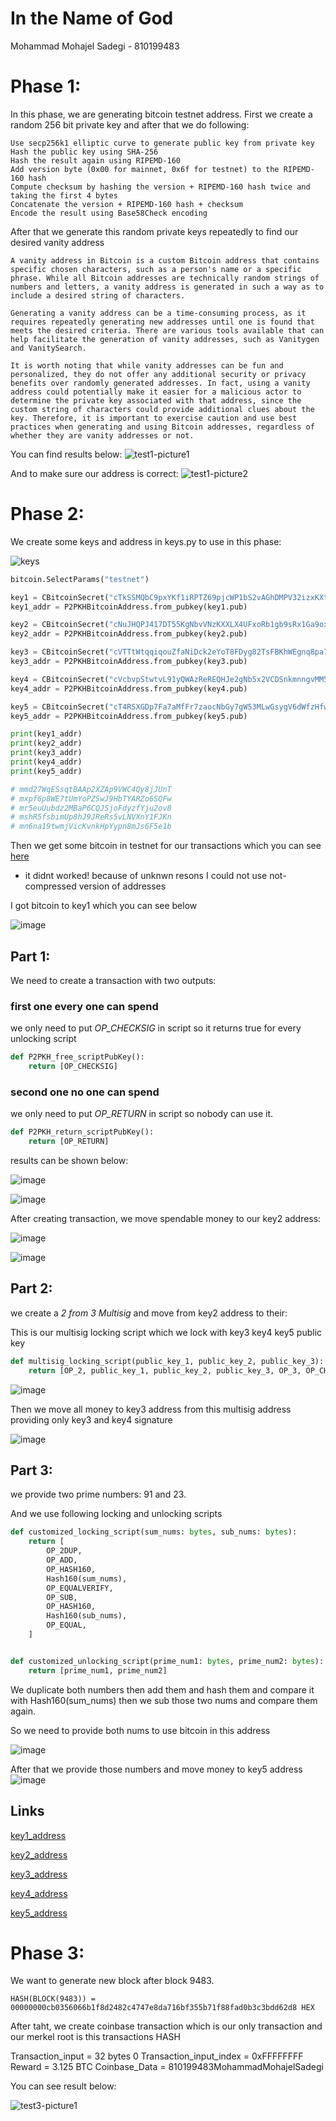 # In the Name of God

Mohammad Mohajel Sadegi - 810199483

# Phase 1:

In this phase, we are generating bitcoin testnet address.
First we create a random 256 bit private key and after that we do following:

    Use secp256k1 elliptic curve to generate public key from private key
    Hash the public key using SHA-256
    Hash the result again using RIPEMD-160
    Add version byte (0x00 for mainnet, 0x6f for testnet) to the RIPEMD-160 hash
    Compute checksum by hashing the version + RIPEMD-160 hash twice and taking the first 4 bytes
    Concatenate the version + RIPEMD-160 hash + checksum
    Encode the result using Base58Check encoding

After that we generate this random private keys repeatedly to find our desired vanity address

    A vanity address in Bitcoin is a custom Bitcoin address that contains specific chosen characters, such as a person's name or a specific phrase. While all Bitcoin addresses are technically random strings of numbers and letters, a vanity address is generated in such a way as to include a desired string of characters.

    Generating a vanity address can be a time-consuming process, as it requires repeatedly generating new addresses until one is found that meets the desired criteria. There are various tools available that can help facilitate the generation of vanity addresses, such as Vanitygen and VanitySearch.

    It is worth noting that while vanity addresses can be fun and personalized, they do not offer any additional security or privacy benefits over randomly generated addresses. In fact, using a vanity address could potentially make it easier for a malicious actor to determine the private key associated with that address, since the custom string of characters could provide additional clues about the key. Therefore, it is important to exercise caution and use best practices when generating and using Bitcoin addresses, regardless of whether they are vanity addresses or not.

You can find results below:
![test1-picture1](./images/q1.p1.png)

And to make sure our address is correct:
![test1-picture2](./images/q1.p2.png)

# Phase 2:

We create some keys and address in keys.py to use in this phase:

![keys](./images/q2.p2.png)

```python
bitcoin.SelectParams("testnet")

key1 = CBitcoinSecret("cTkSSMQbC9pxYKf1iRPTZ69pjcWP1bS2vAGhDMPV32izxKXtiU6u")
key1_addr = P2PKHBitcoinAddress.from_pubkey(key1.pub)

key2 = CBitcoinSecret("cNuJHQPJ417DT55KgNbvVNzKXXLX4UFxoRb1gb9sRx1Ga9oxaVuK")
key2_addr = P2PKHBitcoinAddress.from_pubkey(key2.pub)

key3 = CBitcoinSecret("cVTTtWtqqiqouZfaNiDck2eYoT8FDyg82TsFBKhWEgnq8pa7LjHG")
key3_addr = P2PKHBitcoinAddress.from_pubkey(key3.pub)

key4 = CBitcoinSecret("cVcbvpStwtvL91yQWAzReREQHJe2gNb5x2VCDSnkmnngvMM5eKWK")
key4_addr = P2PKHBitcoinAddress.from_pubkey(key4.pub)

key5 = CBitcoinSecret("cT4RSXGDp7Fa7aMfFr7zaocNbGy7gW53MLwGsygV6dWfzHfwLHM1")
key5_addr = P2PKHBitcoinAddress.from_pubkey(key5.pub)

print(key1_addr)
print(key2_addr)
print(key3_addr)
print(key4_addr)
print(key5_addr)

# mmd27WqESsqtBAAp2XZAp9VWC4Qy8jJUnT
# mxpf6p8WE7tUmYoPZSwJ9HbTYARZo6SQFw
# mr5euUubdz2MBaP6CQJSjoFdyzfYju2ov8
# mshR5fsbimUp8hJ9JReRs5vLNVXnY1FJKn
# mn6na19twmjVicKvnkHpYypn8mJs6F5e1b

```

Then we get some bitcoin in testnet for our transactions which you can see
 [here](https://live.blockcypher.com/btc-testnet/address/mmmm5XQyEpcVBPQdwYSWpX2aUi33f7YFRv/)

* it didnt worked! because of unknwn resons I could not use not-compressed version of addresses

I got bitcoin to key1 which you can see below

![image](./images/first.png)

## Part 1:

We need to create a transaction with two outputs:

### first one every one can spend

we only need to put *OP_CHECKSIG* in script so it returns true for every unlocking script

```python
def P2PKH_free_scriptPubKey():
    return [OP_CHECKSIG]
```

### second one no one can spend

we only need to put *OP_RETURN* in script so nobody can use it. 

```python
def P2PKH_return_scriptPubKey():
    return [OP_RETURN]
```

results can be shown below:

![image](./images/a.png)

![image](./images/first.png)


After creating transaction, we move spendable money to our key2 address:

![image](./images/b.png)

![image](./images/second.png)

## Part 2:

we create a *2 from 3 Multisig* and move from key2 address to their:

This is our multisig locking script which we lock with key3 key4 key5 public key
```python
def multisig_locking_script(public_key_1, public_key_2, public_key_3):
    return [OP_2, public_key_1, public_key_2, public_key_3, OP_3, OP_CHECKMULTISIG]
```

![image](./images/third.png)

Then we move all money to key3 address from this multisig address providing only key3 and key4 signature

![image](./images/forth.png)

## Part 3:

we provide two prime numbers: 91 and 23.

And we use following locking and unlocking scripts

```python
def customized_locking_script(sum_nums: bytes, sub_nums: bytes):
    return [
        OP_2DUP,
        OP_ADD,
        OP_HASH160,
        Hash160(sum_nums),
        OP_EQUALVERIFY,
        OP_SUB,
        OP_HASH160,
        Hash160(sub_nums),
        OP_EQUAL,
    ]


def customized_unlocking_script(prime_num1: bytes, prime_num2: bytes):
    return [prime_num1, prime_num2]
```
We duplicate both numbers then add them and hash them and compare it with Hash160(sum_nums)
then we sub those two nums and compare them again.

So we need to provide both nums to use bitcoin in this address

![image](./images/fifth.png)


After that we provide those numbers and move money to key5 address
![image](./images/sixth.png)

## Links

[key1_address](https://live.blockcypher.com/btc-testnet/address/mmd27WqESsqtBAAp2XZAp9VWC4Qy8jJUnT/)

[key2_address](https://live.blockcypher.com/btc-testnet/address/mxpf6p8WE7tUmYoPZSwJ9HbTYARZo6SQFw/)

[key3_address](https://live.blockcypher.com/btc-testnet/address/mr5euUubdz2MBaP6CQJSjoFdyzfYju2ov8/)

[key4_address](https://live.blockcypher.com/btc-testnet/address/mshR5fsbimUp8hJ9JReRs5vLNVXnY1FJKn/)

[key5_address](https://live.blockcypher.com/btc-testnet/address/mn6na19twmjVicKvnkHpYypn8mJs6F5e1b/)


# Phase 3:

We want to generate new block after block 9483.

    HASH(BLOCK(9483)) = 00000000cb0356066b1f8d2482c4747e8da716bf355b71f88fad0b3c3bdd62d8 HEX


After taht, we create coinbase transaction which is our only transaction and our merkel root is this transactions HASH

Transaction_input = 32 bytes 0
Transaction_input_index = 0xFFFFFFFF
Reward = 3.125 BTC
Coinbase_Data = 810199483MohammadMohajelSadegi

You can see result below:

![test3-picture1](./images/q3.p1.png)

